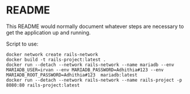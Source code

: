 # README

This README would normally document whatever steps are necessary to get the
application up and running.

Script to use:
```
docker network create rails-network
docker build -t rails-project:latest .
docker run --detach --network rails-network --name mariadb --env MARIADB_USER=irvan --env MARIADB_PASSWORD=Adhithia#123 --env MARIADB_ROOT_PASSWORD=Adhithia#123  mariadb:latest
docker run --detach --network rails-network --name rails-project -p 8080:80 rails-project:latest
```